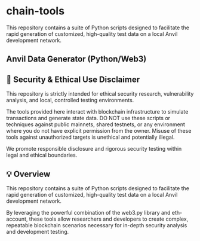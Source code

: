 # chain-tools
This repository contains a suite of Python scripts designed to facilitate the rapid generation of customized, high-quality test data on a local Anvil development network.

## Anvil Data Generator (Python/Web3)

## 🚨 Security & Ethical Use Disclaimer
This repository is strictly intended for ethical security research, vulnerability analysis, and local, controlled testing environments.

The tools provided here interact with blockchain infrastructure to simulate transactions and generate state data. DO NOT use these scripts or techniques against public mainnets, shared testnets, or any environment where you do not have explicit permission from the owner. Misuse of these tools against unauthorized targets is unethical and potentially illegal.

We promote responsible disclosure and rigorous security testing within legal and ethical boundaries.

## 💡 Overview

This repository contains a suite of Python scripts designed to facilitate the rapid generation of customized, high-quality test data on a local Anvil development network.

By leveraging the powerful combination of the web3.py library and eth-account, these tools allow researchers and developers to create complex, repeatable blockchain scenarios necessary for in-depth security analysis and development testing.

